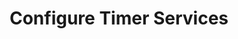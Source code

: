 ---
sidebar_position: 2
title: "Configure Timer Services"
sidebar_label: "Configure Timer Services"
description: "Set up timer-based services in Alpine Linux environments - configure periodic services, implement service timers, manage timed operations, and schedule service execution."
keywords:
  - "alpine timer services"
  - "periodic services"
  - "service timers"
  - "timed operations"
  - "service scheduling"
tags:
  - alpine
  - timer-services
  - periodic-services
  - service-timers
  - scheduling
slug: /linux/alpine/administration/task-scheduling/configure-timer-services
---